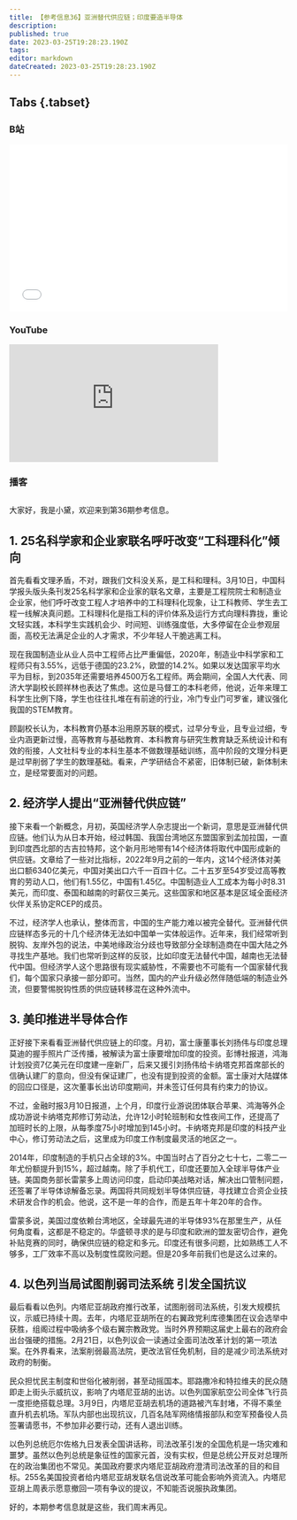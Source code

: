 ```yaml
---
title: 【参考信息36】亚洲替代供应链；印度要造半导体
description: 
published: true
date: 2023-03-25T19:28:23.190Z
tags: 
editor: markdown
dateCreated: 2023-03-25T19:28:23.190Z
---
```


## Tabs {.tabset}
### B站
<div style="position: relative; padding: 30% 45%;">
<iframe style="position: absolute; width: 100%; height: 100%; left: 0; top: 0;" src="//player.bilibili.com/player.html?&bvid=BV1XM4y1r7Ln&page=1&as_wide=1&high_quality=1&danmaku=1" scrolling="no" border="0" frameborder="no" framespacing="0" allowfullscreen="true"></iframe>
</div>

### YouTube
<div style="position: relative; padding-bottom: calc(56.25% * 0.75); /* 16:9 */ width: 75%; height: 0;">
<iframe style="position: absolute; top: 0; left: 0; width: 100%; height: 100%;" src="https://www.youtube-nocookie.com/embed/lT1ZffMegco" title="YouTube video player" frameborder="0" allow="accelerometer; autoplay; clipboard-write; encrypted-media; gyroscope; picture-in-picture" allowfullscreen></iframe>
</div>
  
### 播客
<div class="podcast-player"></div>

## 

大家好，我是小黛，欢迎来到第36期参考信息。

## 1. 25名科学家和企业家联名呼吁改变“工科理科化”倾向

首先看看文理矛盾，不对，跟我们文科没关系，是工科和理科。3月10日，中国科学报头版头条刊发25名科学家和企业家的联名文章，主要是工程院院士和制造业企业家，他们呼吁改变工程人才培养中的工科理科化现象，让工科教师、学生去工程一线解决真问题。工科理科化是指工科的评价体系及运行方式向理科靠拢，重论文轻实践，本科学生实践机会少、时间短、训练强度低，大多停留在企业参观层面，高校无法满足企业的人才需求，不少年轻人干脆逃离工科。

现在我国制造业从业人员中工程师占比严重偏低，2020年，制造业中科学家和工程师只有3.55%，远低于德国的23.2%，欧盟的14.2%。如果以发达国家平均水平为目标，到2035年还需要培养4500万名工程师。两会期间，全国人大代表、同济大学副校长顾祥林也表达了焦虑。这位是马督工的本科老师，他说，近年来理工科学生比例下降，学生也往往扎堆在有前途的行业，冷门专业门可罗雀，建议强化我国的STEM教育。

顾副校长认为，本科教育仍基本沿用原苏联的模式，过早分专业，且专业过细，专业内涵更新过慢，高等教育与基础教育、本科教育与研究生教育缺乏系统设计和有效的衔接，人文社科专业的本科生基本不做数理基础训练，高中阶段的文理分科更是过早削弱了学生的数理基础。看来，产学研结合不紧密，旧体制已破，新体制未立，是经常要面对的问题。

## 2. 经济学人提出“亚洲替代供应链” 
接下来看一个新概念，月初，英国经济学人杂志提出一个新词，意思是亚洲替代供应链。他们认为从日本开始，经过韩国、我国台湾地区东盟国家到孟加拉国，一直到印度西北部的古吉拉特邦，这个新月形地带有14个经济体将取代中国形成新的供应链。文章给了一些对比指标，2022年9月之前的一年内，这14个经济体对美出口额6340亿美元，中国对美出口六千一百四十亿。二十五岁至54岁受过高等教育的劳动人口，他们有1.55亿，中国有1.45亿。中国制造业人工成本为每小时8.31美元，而印度、泰国和越南的时薪仅三美元。这些国家和地区基本是区域全面经济伙伴关系协定RCEP的成员。

不过，经济学人也承认，整体而言，中国的生产能力难以被完全替代。亚洲替代供应链样态多元的十几个经济体无法如中国单一实体般运作。近年来，我们经常听到脱钩、友岸外包的说法，中美地缘政治分歧也导致部分全球制造商在中国大陆之外寻找生产基地。我们也常听到这样的反驳，比如印度无法替代中国，越南也无法替代中国。但经济学人这个思路很有现实威胁性，不需要也不可能有一个国家替代我们，每个国家只承接一部分即可。当然，国内的产业升级必然伴随低端的制造业外流，但要警惕脱钩性质的供应链转移混在这种外流中。

## 3. 美印推进半导体合作

正好接下来看看亚洲替代供应链上的印度。月初，富士康董事长刘扬伟与印度总理莫迪的握手照片广泛传播，被解读为富士康要增加印度的投资。彭博社报道，鸿海计划投资7亿美元在印度建一座新厂，后来又援引刘扬伟给卡纳塔克邦首席部长的信确认建厂的意向，但没有保证建厂，也没有提到投资的金额。富士康对大陆媒体的回应口径是，这次董事长出访印度期间，并未签订任何具有约束力的协议。

不过，金融时报3月10日报道，上个月，印度行业游说团体联合苹果、鸿海等外企成功游说卡纳塔克邦修订劳动法，允许12小时轮班制和女性夜间工作，还提高了加班时长的上限，从每季度75小时增加到145小时。卡纳塔克邦是印度的科技产业中心，修订劳动法之后，这里成为印度工作制度最灵活的地区之一。

2014年，印度制造的手机只占全球的3%。中国当时占了百分之七十七，二零二一年尤份额提升到15%，超过越南。除了手机代工，印度还要加入全球半导体产业链。美国商务部长雷蒙多上周访问印度，启动印美战略对话，解决出口管制问题，还签署了半导体谅解备忘录。两国将共同规划半导体供应链，寻找建立合资企业技术研发合作的机会。他说，这不是一年的合作，而是五年十年20年的合作。

雷蒙多说，美国过度依赖台湾地区，全球最先进的半导体93%在那里生产，从任何角度看，这都是不稳定的。华盛顿寻求的是与印度和欧洲的盟友密切合作，避免补贴竞赛的同时，确保供应链的稳定和多元。印度还有很多问题，比如熟练工人不够多，工厂效率不高以及制度性腐败问题。但是20多年前我们也是这么过来的。

## 4. 以色列当局试图削弱司法系统 引发全国抗议

最后看看以色列。内塔尼亚胡政府推行改革，试图削弱司法系统，引发大规模抗议，示威已持续十周。去年，内塔尼亚胡所在的右翼政党利库德集团在议会选举中获胜，组阁过程中吸纳多个级右翼宗教政党。当时外界预期这届史上最右的政府会出台强硬的措施。2月21日，以色列议会一读通过全面司法改革计划的第一项法案。在外界看来，法案削弱最高法院，更改法官任免机制，目的是减少司法系统对政府的制衡。

民众担忧民主制度和世俗化被削弱，甚至动摇国本。耶路撒冷和特拉维夫的民众随即走上街头示威抗议，影响了内塔尼亚胡的出访。以色列国家航空公司全体飞行员一度拒绝搭载总理。3月9日，内塔尼亚胡去机场的道路被汽车封堵，不得不乘坐直升机去机场。军队内部也出现抗议，几百名陆军网络情报部队和空军预备役人员签署请愿书，不参加非必要行动，还有人退出训练。

以色列总统厄尔佐格九日发表全国讲话称，司法改革引发的全国危机是一场灾难和噩梦。虽然以色列总统是象征性的国家元首，没有实权，但是总统公开反对总理所在的政治集团也不常见。美国政府要求内塔尼亚胡政府澄清司法改革的目的和目标。255名美国投资者给内塔尼亚胡发联名信说改革可能会影响外资流入。内塔尼亚胡上周表示愿意撤回一项有争议的提议，不知能否说服执政集团。

好的，本期参考信息就是这些，我们周末再见。
